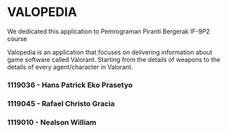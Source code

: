 # VALOPEDIA

We dedicated this application to Pemrograman Piranti Bergerak IF-9P2 course

Valopedia is an application that focuses on delivering information about game software called Valorant. 
Starting from the details of weapons to the details of every agent/character in Valorant.

### 1119036 - Hans Patrick Eko Prasetyo
### 1119045 - Rafael Christo Gracia
### 1119010 - Nealson William
